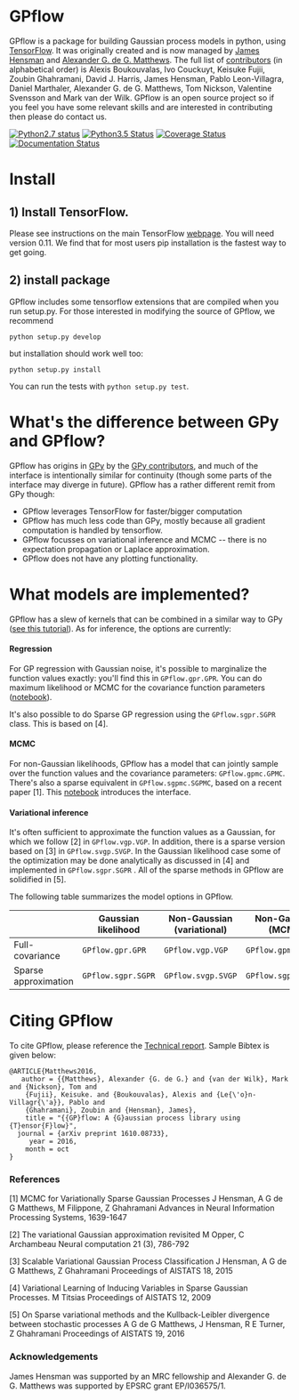 # GPflow

GPflow is a package for building Gaussian process models in python, using [TensorFlow](http://www.tensorflow.org). It was originally created and is now managed by [James Hensman](http://www.lancaster.ac.uk/staff/hensmanj/) and [Alexander G. de G. Matthews](http://mlg.eng.cam.ac.uk/?portfolio=alex-matthews). 
The full list of [contributors](http://github.com/GPflow/GPflow/graphs/contributors) (in alphabetical order) is Alexis Boukouvalas, Ivo Couckuyt, Keisuke Fujii, Zoubin Ghahramani, David J. Harris, James Hensman, Pablo Leon-Villagra, Daniel Marthaler, Alexander G. de G. Matthews, Tom Nickson, Valentine Svensson and Mark van der Wilk. GPflow is an open source project so if you feel you have some relevant skills and are interested in contributing then please do contact us.  

[![Python2.7 status](https://codeship.com/projects/26b43920-e96e-0133-3481-02cde9680eda/status?branch=master)](https://codeship.com/projects/147609)
[![Python3.5 Status](https://travis-ci.org/GPflow/GPflow.svg?branch=master)](https://travis-ci.org/GPflow/GPflow)
[![Coverage Status](http://codecov.io/github/GPflow/GPflow/coverage.svg?branch=master)](http://codecov.io/github/GPflow/GPflow?branch=master)
[![Documentation Status](https://readthedocs.org/projects/gpflow/badge/?version=latest)](http://gpflow.readthedocs.io/en/latest/?badge=latest)

# Install

## 1) Install TensorFlow. 
Please see instructions on the main TensorFlow [webpage](https://www.tensorflow.org/versions/r0.10/get_started/os_setup.html#download-and-setup). You will need version 0.11. We find that for most users pip installation is the fastest way to get going.

## 2) install package
GPflow includes some tensorflow extensions that are compiled when you run setup.py.  For those interested in modifying the source of GPflow, we recommend  
```
python setup.py develop
```
but installation should work well too:
```
python setup.py install
```
You can run the tests with `python setup.py test`.

# What's the difference between GPy and GPflow?

GPflow has origins in [GPy](http://github.com/sheffieldml/gpy) by the [GPy contributors](https://github.com/SheffieldML/GPy/graphs/contributors), and much of the interface is intentionally similar for continuity (though some parts of the interface may diverge in future). GPflow has a rather different remit from GPy though:

 -  GPflow leverages TensorFlow for faster/bigger computation
 -  GPflow has much less code than GPy, mostly because all gradient computation is handled by tensorflow.
 -  GPflow focusses on variational inference and MCMC  -- there is no expectation propagation or Laplace approximation.
 -  GPflow does not have any plotting functionality.

# What models are implemented?
GPflow has a slew of kernels that can be combined in a similar way to GPy ([see this tutorial](https://github.com/SheffieldML/notebook/blob/master/GPy/basic_kernels.ipynb)). As for inference, the options are currently:

#### Regression
For GP regression with Gaussian noise, it's possible to marginalize the function values exactly: you'll find this in `GPflow.gpr.GPR`. You can do maximum likelihood or MCMC for the covariance function parameters ([notebook](https://github.com/GPflow/GPflow/blob/master/doc/source/notebooks/regression.ipynb)).

It's also possible to do Sparse GP regression using the `GPflow.sgpr.SGPR` class. This is based on [4].

#### MCMC
For non-Gaussian likelihoods, GPflow has a model that can jointly sample over the function values and the covariance parameters: `GPflow.gpmc.GPMC`. There's also a sparse equivalent in `GPflow.sgpmc.SGPMC`, based on a recent paper [1]. This [notebook](https://github.com/GPflow/GPflow/blob/master/doc/source/notebooks/Sparse%20mcmc%20demo.ipynb) introduces the interface.

#### Variational inference
It's often sufficient to approximate the function values as a Gaussian, for which we follow [2] in `GPflow.vgp.VGP`. In addition, there is a sparse version based on [3] in `GPflow.svgp.SVGP`. In the Gaussian likelihood case some of the optimization may be done analytically as discussed in [4] and implemented in `GPflow.sgpr.SGPR` . All of the sparse methods in GPflow are solidified in [5].

The following table summarizes the model options in GPflow. 

| | Gaussian <br> likelihood | Non-Gaussian <br> (variational) | Non-Gaussian <br> (MCMC)|
| --- | --- | --- | --- |
| Full-covariance | `GPflow.gpr.GPR` | `GPflow.vgp.VGP` | `GPflow.gpmc.GPMC`|
| Sparse approximation | `GPflow.sgpr.SGPR` | `GPflow.svgp.SVGP` | `GPflow.sgpmc.SGPMC` |

# Citing GPflow

To cite GPflow, please reference the [Technical report](https://arxiv.org/abs/1610.08733). Sample Bibtex is given below:

```
@ARTICLE{Matthews2016,
   author = {{Matthews}, Alexander {G. de G.} and {van der Wilk}, Mark and {Nickson}, Tom and 
	{Fujii}, Keisuke. and {Boukouvalas}, Alexis and {Le{\'o}n-Villagr{\'a}}, Pablo and 
	{Ghahramani}, Zoubin and {Hensman}, James},
    title = "{{GP}flow: A {G}aussian process library using {T}ensor{F}low}",
  journal = {arXiv preprint 1610.08733},
     year = 2016,
    month = oct
}
```



### References
[1] MCMC for Variationally Sparse Gaussian Processes
J Hensman, A G de G Matthews, M Filippone, Z Ghahramani
Advances in Neural Information Processing Systems, 1639-1647

[2] The variational Gaussian approximation revisited
M Opper, C Archambeau
Neural computation 21 (3), 786-792

[3] Scalable Variational Gaussian Process Classification
J Hensman, A G de G Matthews, Z Ghahramani
Proceedings of AISTATS 18, 2015

[4] Variational Learning of Inducing Variables in Sparse Gaussian Processes. 
M Titsias
Proceedings of AISTATS 12, 2009

[5] On Sparse variational methods and the Kullback-Leibler divergence between stochastic processes
A G de G Matthews, J Hensman, R E Turner, Z Ghahramani
Proceedings of AISTATS 19, 2016

### Acknowledgements

James Hensman was supported by an MRC fellowship and Alexander G. de G. Matthews was supported by EPSRC grant EP/I036575/1.
